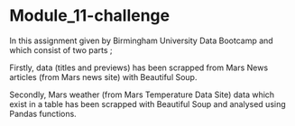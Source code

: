 # Module_11-challenge

In this assignment given by Birmingham University Data Bootcamp and which consist of two parts ; 

Firstly, data (titles and previews) has been scrapped from Mars News articles (from  Mars news site) with Beautiful Soup.

Secondly, Mars weather (from Mars Temperature Data Site) data which exist in a table has been scrapped with Beautiful Soup and analysed using Pandas functions.
